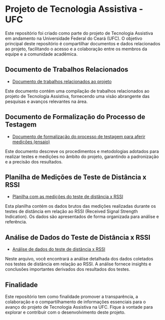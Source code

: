 # Projeto de Tecnologia Assistiva - UFC

Este repositório foi criado como parte do projeto de Tecnologia Assistiva em andamento na Universidade Federal do Ceará (UFC). O objetivo principal deste repositório é compartilhar documentos e dados relacionados ao projeto, facilitando o acesso e a colaboração entre os membros da equipe e a comunidade acadêmica.

## Documento de Trabalhos Relacionados

- [Documento de trabalhos relacionados ao projeto](https://www.overleaf.com/8988591931jhfvrqbchkph)

Este documento contém uma compilação de trabalhos relacionados ao projeto de Tecnologia Assistiva, fornecendo uma visão abrangente das pesquisas e avanços relevantes na área.

## Documento de Formalização do Processo de Testagem

- [Documento de formalização do processo de testagem para aferir medições (ensaio)](https://www.overleaf.com/9367458988wfbwykmsnvpx)

Este documento descreve os procedimentos e metodologias adotados para realizar testes e medições no âmbito do projeto, garantindo a padronização e a precisão dos resultados.

## Planilha de Medições de Teste de Distância x RSSI

- [Planilha com as medições do teste de distância x RSSI](https://docs.google.com/spreadsheets/d/1BJFcSaeooz5HppLxJCPtt548tpmHNNcFdjdimr2cdy0/edit?usp=sharing)

Esta planilha contém os dados brutos das medições realizadas durante os testes de distância em relação ao RSSI (Received Signal Strength Indication). Os dados são apresentados de forma organizada para análise e referência.

## Análise de Dados do Teste de Distância x RSSI

- [Análise de dados do teste de distância x RSSI](https://drive.google.com/file/d/1LTBB3fIaVUh2AvR9scmz-dTAWdu5rNAU/view?usp=sharing)

Neste arquivo, você encontrará a análise detalhada dos dados coletados nos testes de distância em relação ao RSSI. A análise fornece insights e conclusões importantes derivados dos resultados dos testes.

## Finalidade
Este repositório tem como finalidade promover a transparência, a colaboração e o compartilhamento de informações essenciais para o avanço do projeto de Tecnologia Assistiva na UFC. Fique à vontade para explorar e contribuir com o desenvolvimento deste projeto.
